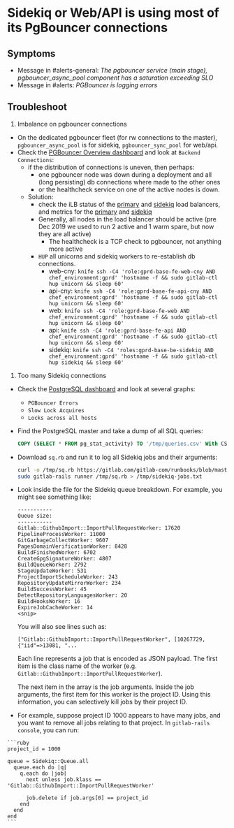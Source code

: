 # Sidekiq or Web/API is using most of its PgBouncer connections

## Symptoms

* Message in #alerts-general: _The pgbouncer service (main stage), pgbouncer_async_pool component has a saturation exceeding SLO_
* Message in #alerts: _PGBouncer is logging errors_

## Troubleshoot

1. Imbalance on pgbouncer connections
  * On the dedicated pgbouncer fleet (for rw connections to the master), `pgbouncer_async_pool` is for sidekiq, `pgbouncer_sync_pool` for web/api.
  * Check the [PGBouncer Overview dashboard](https://dashboards.gitlab.net/d/PwlB97Jmk/pgbouncer-overview?orgId=1) and look at `Backend Connections`:
      * if the distribution of connections is uneven, then perhaps: 
          * one pgbouncer node was down during a deployment and all (long persisting) db connections where made to the other ones
          * or the healthcheck service on one of the active nodes is down.
      * Solution: 
          * check the iLB status of the [primary](https://console.cloud.google.com/net-services/loadbalancing/details/internal/us-east1/gprd-pgbouncer-regional?project=gitlab-production&angularJsUrl=%2Fnet-services%2Floadbalancing%2Fdetails%2Finternal%2Fus-east1%2Fgprd-pgbouncer-regional%3Fproject%3Dgitlab-production&authuser=1) and [sidekiq](https://console.cloud.google.com/net-services/loadbalancing/details/internal/us-east1/gprd-pgbouncer-sidekiq-regional?project=gitlab-production) load balancers, and metrics for the [primary](https://app.google.stackdriver.com/metrics-explorer?project=gitlab-production&timeSelection=%7B%22timeRange%22:%226h%22%7D&xyChart=%7B%22dataSets%22:%5B%7B%22timeSeriesFilter%22:%7B%22filter%22:%22metric.type%3D%5C%22loadbalancing.googleapis.com%2Fl3%2Finternal%2Fegress_packets_count%5C%22%20resource.type%3D%5C%22internal_tcp_lb_rule%5C%22%20resource.label.%5C%22load_balancer_name%5C%22%3D%5C%22gprd-pgbouncer-regional%5C%22%22,%22perSeriesAligner%22:%22ALIGN_RATE%22,%22crossSeriesReducer%22:%22REDUCE_SUM%22,%22secondaryCrossSeriesReducer%22:%22REDUCE_NONE%22,%22minAlignmentPeriod%22:%2260s%22,%22groupByFields%22:%5B%22resource.label.%5C%22backend_name%5C%22%22%5D,%22unitOverride%22:%221%22%7D,%22targetAxis%22:%22Y1%22,%22plotType%22:%22LINE%22%7D%5D,%22options%22:%7B%22mode%22:%22COLOR%22%7D,%22constantLines%22:%5B%5D,%22timeshiftDuration%22:%220s%22,%22y1Axis%22:%7B%22label%22:%22y1Axis%22,%22scale%22:%22LINEAR%22%7D%7D&isAutoRefresh=true) and [sidekiq](https://app.google.stackdriver.com/metrics-explorer?project=gitlab-production&timeSelection=%7B%22timeRange%22:%226h%22%7D&xyChart=%7B%22dataSets%22:%5B%7B%22timeSeriesFilter%22:%7B%22filter%22:%22metric.type%3D%5C%22loadbalancing.googleapis.com%2Fl3%2Finternal%2Fegress_packets_count%5C%22%20resource.type%3D%5C%22internal_tcp_lb_rule%5C%22%20resource.label.%5C%22load_balancer_name%5C%22%3D%5C%22gprd-pgbouncer-sidekiq-regional%5C%22%22,%22perSeriesAligner%22:%22ALIGN_RATE%22,%22crossSeriesReducer%22:%22REDUCE_SUM%22,%22secondaryCrossSeriesReducer%22:%22REDUCE_NONE%22,%22minAlignmentPeriod%22:%2260s%22,%22groupByFields%22:%5B%22resource.label.%5C%22backend_name%5C%22%22%5D,%22unitOverride%22:%221%22%7D,%22targetAxis%22:%22Y1%22,%22plotType%22:%22LINE%22%7D%5D,%22options%22:%7B%22mode%22:%22COLOR%22%7D,%22constantLines%22:%5B%5D,%22timeshiftDuration%22:%220s%22,%22y1Axis%22:%7B%22label%22:%22y1Axis%22,%22scale%22:%22LINEAR%22%7D%7D&isAutoRefresh=true)
          * Generally, all nodes in the load balancer should be active (pre Dec 2019 we used to run 2 active and 1 warm spare, but now they are all active)
              * The healthcheck is a TCP check to pgbouncer, not anything more active
          * `HUP` all unicorns and sidekiq workers to re-establish db connections.
              * web-cny: `knife ssh -C4 'role:gprd-base-fe-web-cny AND chef_environment:gprd' 'hostname -f && sudo gitlab-ctl hup unicorn && sleep 60'`
              * api-cny: `knife ssh -C4 'role:gprd-base-fe-api-cny AND chef_environment:gprd' 'hostname -f && sudo gitlab-ctl hup unicorn && sleep 60'`
              * web: `knife ssh -C4 'role:gprd-base-fe-web AND chef_environment:gprd' 'hostname -f && sudo gitlab-ctl hup unicorn && sleep 60'`
              * api: `knife ssh -C4 'role:gprd-base-fe-api AND chef_environment:gprd' 'hostname -f && sudo gitlab-ctl hup unicorn && sleep 60'`
              * sidekiq: `knife ssh -C4 'roles:gprd-base-be-sidekiq AND chef_environment:gprd' 'hostname -f && sudo gitlab-ctl hup sidekiq && sleep 60'`

1. Too many Sidekiq connections
  * Check the [PostgreSQL dashboard](https://dashboards.gitlab.net/d/000000144/postgresql-overview?orgId=1) and look at several graphs:
      * `PGBouncer Errors`
      * `Slow Lock Acquires`
      * `Locks across all hosts`

  * Find the PostgreSQL master and take a dump of all SQL queries:

    ```sql
    COPY (SELECT * FROM pg_stat_activity) TO '/tmp/queries.csv' With CSV DELIMITER ',';
    ```

  * Download `sq.rb` and run it to log all Sidekiq jobs and their arguments:

    ```sh
    curl -o /tmp/sq.rb https://gitlab.com/gitlab-com/runbooks/blob/master/docs/uncategorized/db_scripts/sq.rb
    sudo gitlab-rails runner /tmp/sq.rb > /tmp/sidekiq-jobs.txt
    ```

  * Look inside the file for the Sidekiq queue breakdown. For example, you might see something like:

    ```
    -----------
    Queue size:
    -----------
    Gitlab::GithubImport::ImportPullRequestWorker: 17620
    PipelineProcessWorker: 11000
    GitGarbageCollectWorker: 9607
    PagesDomainVerificationWorker: 8428
    BuildFinishedWorker: 6702
    CreateGpgSignatureWorker: 4807
    BuildQueueWorker: 2792
    StageUpdateWorker: 531
    ProjectImportScheduleWorker: 243
    RepositoryUpdateMirrorWorker: 234
    BuildSuccessWorker: 45
    DetectRepositoryLanguagesWorker: 20
    BuildHooksWorker: 16
    ExpireJobCacheWorker: 14
    <snip>
    ```

    You will also see lines such as:

    ```
    ["Gitlab::GithubImport::ImportPullRequestWorker", [10267729, {"iid"=>13081, "...
    ```

    Each line represents a job that is encoded as JSON payload. The
    first item is the class name of the worker
    (e.g. `Gitlab::GithubImport::ImportPullRequestWorker`).

    The next item in the array is the job arguments. Inside the job
    arguments, the first item for this worker is the project ID. Using
    this information, you can selectively kill jobs by their project ID.

  *  For example, suppose project ID 1000 appears to have many jobs, and
   you want to remove all jobs relating to that project.  In
   `gitlab-rails console`, you can run:

    ```ruby
    project_id = 1000

    queue = Sidekiq::Queue.all
      queue.each do |q|
        q.each do |job|
          next unless job.klass == 'Gitlab::GithubImport::ImportPullRequestWorker'

          job.delete if job.args[0] == project_id
        end
      end
    end
    ```
